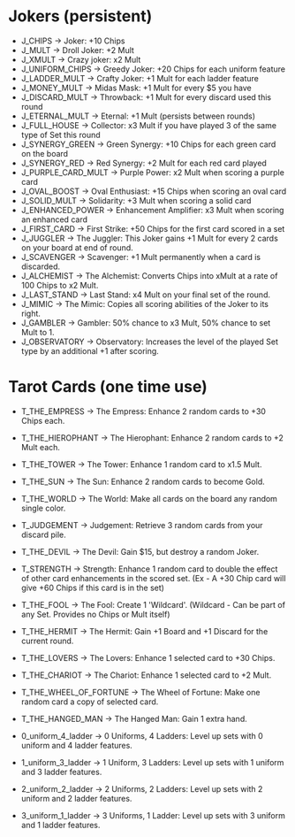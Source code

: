 # Jokers (persistent)
- J_CHIPS -> Joker: +10 Chips
- J_MULT -> Droll Joker: +2 Mult
- J_XMULT -> Crazy joker: x2 Mult
- J_UNIFORM_CHIPS -> Greedy Joker: +20 Chips for each uniform feature
- J_LADDER_MULT -> Crafty Joker: +1 Mult for each ladder feature
- J_MONEY_MULT -> Midas Mask: +1 Mult for every $5 you have
- J_DISCARD_MULT -> Throwback: +1 Mult for every discard used this round
- J_ETERNAL_MULT -> Eternal: +1 Mult (persists between rounds)
- J_FULL_HOUSE -> Collector: x3 Mult if you have played 3 of the same type of Set this round
- J_SYNERGY_GREEN -> Green Synergy: +10 Chips for each green card on the board
- J_SYNERGY_RED -> Red Synergy: +2 Mult for each red card played
- J_PURPLE_CARD_MULT -> Purple Power: x2 Mult when scoring a purple card
- J_OVAL_BOOST -> Oval Enthusiast: +15 Chips when scoring an oval card
- J_SOLID_MULT -> Solidarity: +3 Mult when scoring a solid card
- J_ENHANCED_POWER -> Enhancement Amplifier: x3 Mult when scoring an enhanced card
- J_FIRST_CARD -> First Strike: +50 Chips for the first card scored in a set
- J_JUGGLER -> The Juggler: This Joker gains +1 Mult for every 2 cards on your board at end of round.
- J_SCAVENGER -> Scavenger: +1 Mult permanently when a card is discarded.
- J_ALCHEMIST -> The Alchemist: Converts Chips into xMult at a rate of 100 Chips to x2 Mult.
- J_LAST_STAND -> Last Stand: x4 Mult on your final set of the round.
- J_MIMIC -> The Mimic: Copies all scoring abilities of the Joker to its right.
- J_GAMBLER -> Gambler: 50% chance to x3 Mult, 50% chance to set Mult to 1.
- J_OBSERVATORY -> Observatory: Increases the level of the played Set type by an additional +1 after scoring.

# Tarot Cards (one time use)
- T_THE_EMPRESS -> The Empress: Enhance 2 random cards to +30 Chips each.
- T_THE_HIEROPHANT -> The Hierophant: Enhance 2 random cards to +2 Mult each.
- T_THE_TOWER -> The Tower: Enhance 1 random card to x1.5 Mult.
- T_THE_SUN -> The Sun: Enhance 2 random cards to become Gold.
- T_THE_WORLD -> The World: Make all cards on the board any random single color.
- T_JUDGEMENT -> Judgement: Retrieve 3 random cards from your discard pile.
- T_THE_DEVIL -> The Devil: Gain $15, but destroy a random Joker.
- T_STRENGTH -> Strength: Enhance 1 random card to double the effect of other card enhancements in the scored set. (Ex - A +30 Chip card will give +60 Chips if this card is in the set)
- T_THE_FOOL -> The Fool: Create 1 'Wildcard'. (Wildcard - Can be part of any Set. Provides no Chips or Mult itself)
- T_THE_HERMIT -> The Hermit: Gain +1 Board and +1 Discard for the current round.
- T_THE_LOVERS -> The Lovers: Enhance 1 selected card to +30 Chips.
- T_THE_CHARIOT -> The Chariot: Enhance 1 selected card to +2 Mult.
- T_THE_WHEEL_OF_FORTUNE -> The Wheel of Fortune: Make one random card a copy of selected card.
- T_THE_HANGED_MAN -> The Hanged Man: Gain 1 extra hand.

- 0_uniform_4_ladder -> 0 Uniforms, 4 Ladders: Level up sets with 0 uniform and 4 ladder features.
- 1_uniform_3_ladder -> 1 Uniform, 3 Ladders: Level up sets with 1 uniform and 3 ladder features.
- 2_uniform_2_ladder -> 2 Uniforms, 2 Ladders: Level up sets with 2 uniform and 2 ladder features.
- 3_uniform_1_ladder -> 3 Uniforms, 1 Ladder: Level up sets with 3 uniform and 1 ladder features.